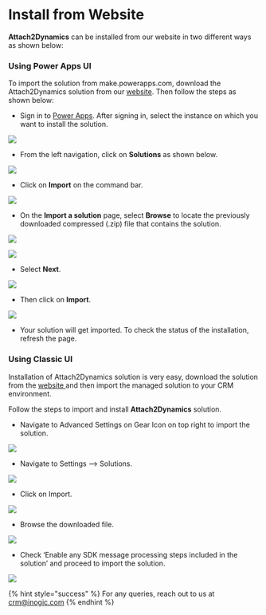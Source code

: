 # Install from Website

**Attach2Dynamics** can be installed from our website in two different ways as shown below:

### Using Power Apps UI

To import the solution from make.powerapps.com, download the Attach2Dynamics solution from our [website](https://www.inogic.com/product/productivity-apps/attach-2-dynamics-365-crm-upload-multiple-files-sharepoint-cloud-storage). Then follow the steps as shown below:

* Sign in to [Power Apps](https://make.powerapps.com/?utm\_source=padocs\&utm\_medium=linkinadoc\&utm\_campaign=referralsfromdoc). After signing in, select the instance on which you want to install the solution.

![](<../../.gitbook/assets/1 (88).png>)

* From the left navigation, click on **Solutions** as shown below.

![](<../../.gitbook/assets/2 (30).png>)

* Click on **Import** on the command bar.

![](<../../.gitbook/assets/3 (21).png>)

*  On the **Import a solution** page, select **Browse** to locate the previously downloaded compressed (.zip) file that contains the solution.

![](<../../.gitbook/assets/4 (6) (1).png>)

![](<../../.gitbook/assets/5 (3) (1).png>)

* Select **Next**.

![](<../../.gitbook/assets/6 (12).png>)

* Then click on **Import**.

![](<../../.gitbook/assets/7 (11).png>)

* Your solution will get imported. To check the status of the installation, refresh the page.

### Using Classic UI

Installation of Attach2Dynamics solution is very easy, download the solution from the [website ](https://www.inogic.com/product/productivity-apps/attach-2-dynamics-365-crm-upload-multiple-files-sharepoint-cloud-storage)and then import the managed solution to your CRM environment.&#x20;

Follow the steps to import and install **Attach2Dynamics** solution.

* Navigate to Advanced Settings on Gear Icon on top right to import the solution.

![](<../../.gitbook/assets/1 (330).png>)

* Navigate to Settings --> Solutions.

![](<../../.gitbook/assets/2 (58).png>)

* Click on Import.

![](<../../.gitbook/assets/3 (39).png>)

* Browse the downloaded file.

![](<../../.gitbook/assets/4 (4) (1).png>)

* Check ‘Enable any SDK message processing steps included in the solution’ and proceed to import the solution.

![](<../../.gitbook/assets/5 (13).png>)

{% hint style="success" %}
For any queries, reach out to us at [crm@inogic.com](mailto:crm@inogic.com)
{% endhint %}

###
